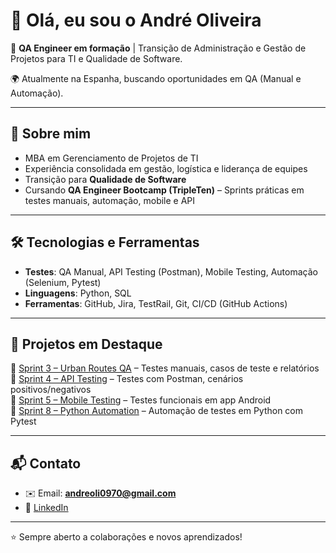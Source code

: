 # 👋 Olá, eu sou o André Oliveira  

🎯 **QA Engineer em formação** | Transição de Administração e Gestão de Projetos para TI e Qualidade de Software.  

🌍 Atualmente na Espanha, buscando oportunidades em QA (Manual e Automação).  

---

## 🚀 Sobre mim
- MBA em Gerenciamento de Projetos de TI  
- Experiência consolidada em gestão, logística e liderança de equipes  
- Transição para **Qualidade de Software**  
- Cursando **QA Engineer Bootcamp (TripleTen)** – Sprints práticas em testes manuais, automação, mobile e API  

---

## 🛠️ Tecnologias e Ferramentas
- **Testes**: QA Manual, API Testing (Postman), Mobile Testing, Automação (Selenium, Pytest)  
- **Linguagens**: Python, SQL  
- **Ferramentas**: GitHub, Jira, TestRail, Git, CI/CD (GitHub Actions)  

---

## 📌 Projetos em Destaque
🔹 [Sprint 3 – Urban Routes QA](link-do-repo) – Testes manuais, casos de teste e relatórios  
🔹 [Sprint 4 – API Testing](link-do-repo) – Testes com Postman, cenários positivos/negativos  
🔹 [Sprint 5 – Mobile Testing](link-do-repo) – Testes funcionais em app Android  
🔹 [Sprint 8 – Python Automation](https://github.com/Andreoli0970/QA-Brazil_Python_Automation) – Automação de testes em Python com Pytest  

---

## 📬 Contato
- ✉️ Email: **andreoli0970@gmail.com**  
- 💼 [LinkedIn](https://linkedin.com/in/andreoli70)  

---

⭐ Sempre aberto a colaborações e novos aprendizados!
